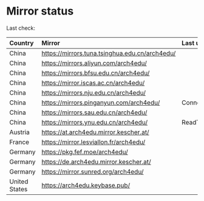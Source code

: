 <script src="./time.js"></script>
# Mirror status
Last check: <script type="text/javascript">localize(1673843043.122844);</script>

|Country|Mirror|Last update|
|:------|:-----|:----------|
|China|https://mirrors.tuna.tsinghua.edu.cn/arch4edu/|<script type="text/javascript">localize(1673807502);</script>|
|China|https://mirrors.aliyun.com/arch4edu/|<script type="text/javascript">localize(1673764329);</script>|
|China|https://mirrors.bfsu.edu.cn/arch4edu/|<script type="text/javascript">localize(1673807502);</script>|
|China|https://mirror.iscas.ac.cn/arch4edu/|<script type="text/javascript">localize(1673807502);</script>|
|China|https://mirrors.nju.edu.cn/arch4edu/|<script type="text/javascript">localize(1673764329);</script>|
|China|https://mirrors.pinganyun.com/arch4edu/|ConnectionError|
|China|https://mirrors.sau.edu.cn/arch4edu/|<script type="text/javascript">localize(1673764329);</script>|
|China|https://mirrors.ynu.edu.cn/arch4edu/|ReadTimeout|
|Austria|https://at.arch4edu.mirror.kescher.at/|<script type="text/javascript">localize(1673807502);</script>|
|France|https://mirror.lesviallon.fr/arch4edu/|<script type="text/javascript">localize(1673807502);</script>|
|Germany|https://pkg.fef.moe/arch4edu/|<script type="text/javascript">localize(1673807502);</script>|
|Germany|https://de.arch4edu.mirror.kescher.at/|<script type="text/javascript">localize(1673807502);</script>|
|Germany|https://mirror.sunred.org/arch4edu/|<script type="text/javascript">localize(1673807502);</script>|
|United States|https://arch4edu.keybase.pub/|<script type="text/javascript">localize(1673807502);</script>|

<script src="./tablefilter/tablefilter.js"></script>
<script src="./table.js"></script>